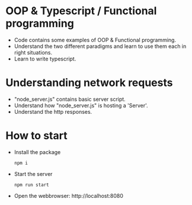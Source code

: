 # OOP & Typescript / Functional programming
- Code contains some examples of OOP & Functional programming.
- Understand the two different paradigms and learn to use them each in right situations.
- Learn to write typescript.


# Understanding network requests
- "node_server.js" contains basic server script.
- Understand how "node_server.js" is hosting a 'Server'.
- Understand the http responses.


# How to start
- Install the package
    ```
    npm i
    ```

- Start the server
    ```
    npm run start
    ```

- Open the webbrowser: http://localhost:8080